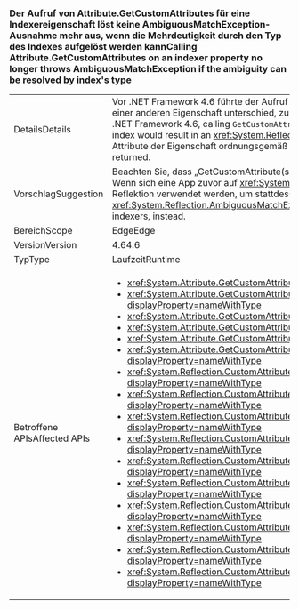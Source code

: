 ### <a name="calling-attributegetcustomattributes-on-an-indexer-property-no-longer-throws-ambiguousmatchexception-if-the-ambiguity-can-be-resolved-by-indexs-type"></a><span data-ttu-id="51509-101">Der Aufruf von Attribute.GetCustomAttributes für eine Indexereigenschaft löst keine AmbiguousMatchException-Ausnahme mehr aus, wenn die Mehrdeutigkeit durch den Typ des Indexes aufgelöst werden kann</span><span class="sxs-lookup"><span data-stu-id="51509-101">Calling Attribute.GetCustomAttributes on an indexer property no longer throws AmbiguousMatchException if the ambiguity can be resolved by index's type</span></span>

|   |   |
|---|---|
|<span data-ttu-id="51509-102">Details</span><span class="sxs-lookup"><span data-stu-id="51509-102">Details</span></span>|<span data-ttu-id="51509-103">Vor .NET Framework 4.6 führte der Aufruf von <code>GetCustomAttribute(s)</code> für eine Indexereigenschaft, die sich nur durch den Indextyp von einer anderen Eigenschaft unterschied, zu einer <xref:System.Reflection.AmbiguousMatchException?displayProperty=name>.</span><span class="sxs-lookup"><span data-stu-id="51509-103">Prior to the .NET Framework 4.6, calling <code>GetCustomAttribute(s)</code> on an indexer property which differed from another property only by the type of the index would result in an <xref:System.Reflection.AmbiguousMatchException?displayProperty=name>.</span></span> <span data-ttu-id="51509-104">Ab .NET Framework 4.6 werden die Attribute der Eigenschaft ordnungsgemäß zurückgegeben.</span><span class="sxs-lookup"><span data-stu-id="51509-104">Beginning in the .NET Framework 4.6, the property's attributes will be correctly returned.</span></span>|
|<span data-ttu-id="51509-105">Vorschlag</span><span class="sxs-lookup"><span data-stu-id="51509-105">Suggestion</span></span>|<span data-ttu-id="51509-106">Beachten Sie, dass „GetCustomAttribute(s)“ jetzt häufiger funktioniert.</span><span class="sxs-lookup"><span data-stu-id="51509-106">Be aware that GetCustomAttribute(s) will work more frequently now.</span></span> <span data-ttu-id="51509-107">Wenn sich eine App zuvor auf <xref:System.Reflection.AmbiguousMatchException?displayProperty=name> verlassen hat, sollte jetzt die Reflektion verwendet werden, um stattdessen explizit nach mehreren Indexern zu suchen.</span><span class="sxs-lookup"><span data-stu-id="51509-107">If an app was previously relying on the <xref:System.Reflection.AmbiguousMatchException?displayProperty=name>, reflection should now be used to explicitly look for multiple indexers, instead.</span></span>|
|<span data-ttu-id="51509-108">Bereich</span><span class="sxs-lookup"><span data-stu-id="51509-108">Scope</span></span>|<span data-ttu-id="51509-109">Edge</span><span class="sxs-lookup"><span data-stu-id="51509-109">Edge</span></span>|
|<span data-ttu-id="51509-110">Version</span><span class="sxs-lookup"><span data-stu-id="51509-110">Version</span></span>|<span data-ttu-id="51509-111">4.6</span><span class="sxs-lookup"><span data-stu-id="51509-111">4.6</span></span>|
|<span data-ttu-id="51509-112">Typ</span><span class="sxs-lookup"><span data-stu-id="51509-112">Type</span></span>|<span data-ttu-id="51509-113">Laufzeit</span><span class="sxs-lookup"><span data-stu-id="51509-113">Runtime</span></span>|
|<span data-ttu-id="51509-114">Betroffene APIs</span><span class="sxs-lookup"><span data-stu-id="51509-114">Affected APIs</span></span>|<ul><li><xref:System.Attribute.GetCustomAttribute(System.Reflection.MemberInfo,System.Type)?displayProperty=nameWithType></li><li><xref:System.Attribute.GetCustomAttribute(System.Reflection.MemberInfo,System.Type,System.Boolean)?displayProperty=nameWithType></li><li><xref:System.Attribute.GetCustomAttributes(System.Reflection.MemberInfo)?displayProperty=nameWithType></li><li><xref:System.Attribute.GetCustomAttributes(System.Reflection.MemberInfo,System.Boolean)?displayProperty=nameWithType></li><li><xref:System.Attribute.GetCustomAttributes(System.Reflection.MemberInfo,System.Type)?displayProperty=nameWithType></li><li><xref:System.Attribute.GetCustomAttributes(System.Reflection.MemberInfo,System.Type,System.Boolean)?displayProperty=nameWithType></li><li><xref:System.Reflection.CustomAttributeExtensions.GetCustomAttribute(System.Reflection.MemberInfo,System.Type)?displayProperty=nameWithType></li><li><xref:System.Reflection.CustomAttributeExtensions.GetCustomAttribute(System.Reflection.MemberInfo,System.Type,System.Boolean)?displayProperty=nameWithType></li><li><xref:System.Reflection.CustomAttributeExtensions.GetCustomAttribute%60%601(System.Reflection.MemberInfo)?displayProperty=nameWithType></li><li><xref:System.Reflection.CustomAttributeExtensions.GetCustomAttribute%60%601(System.Reflection.MemberInfo,System.Boolean)?displayProperty=nameWithType></li><li><xref:System.Reflection.CustomAttributeExtensions.GetCustomAttributes(System.Reflection.MemberInfo)?displayProperty=nameWithType></li><li><xref:System.Reflection.CustomAttributeExtensions.GetCustomAttributes(System.Reflection.MemberInfo,System.Boolean)?displayProperty=nameWithType></li><li><xref:System.Reflection.CustomAttributeExtensions.GetCustomAttributes(System.Reflection.MemberInfo,System.Type)?displayProperty=nameWithType></li><li><xref:System.Reflection.CustomAttributeExtensions.GetCustomAttributes(System.Reflection.MemberInfo,System.Type,System.Boolean)?displayProperty=nameWithType></li><li><xref:System.Reflection.CustomAttributeExtensions.GetCustomAttributes%60%601(System.Reflection.MemberInfo)?displayProperty=nameWithType></li><li><xref:System.Reflection.CustomAttributeExtensions.GetCustomAttributes%60%601(System.Reflection.MemberInfo,System.Boolean)?displayProperty=nameWithType></li></ul>|

